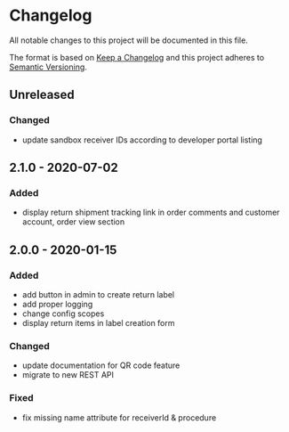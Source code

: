 # Changelog
All notable changes to this project will be documented in this file.

The format is based on [Keep a Changelog](http://keepachangelog.com/en/1.0.0/)
and this project adheres to [Semantic Versioning](http://semver.org/spec/v2.0.0.html).

## Unreleased

### Changed

- update sandbox receiver IDs according to developer portal listing

## 2.1.0 - 2020-07-02

### Added

- display return shipment tracking link in order comments and customer account, order view section

## 2.0.0 - 2020-01-15

### Added

- add button in admin to create return label
- add proper logging
- change config scopes
- display return items in label creation form

### Changed

- update documentation for QR code feature
- migrate to new REST API

### Fixed

- fix missing name attribute for receiverId & procedure


